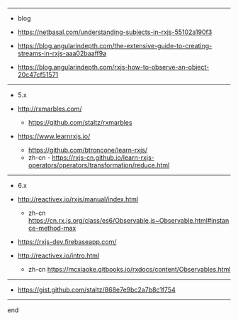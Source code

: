 
---

- blog

- https://netbasal.com/understanding-subjects-in-rxjs-55102a190f3
- https://blog.angularindepth.com/the-extensive-guide-to-creating-streams-in-rxjs-aaa02baaff9a
- https://blog.angularindepth.com/rxjs-how-to-observe-an-object-20c47cf51571

---

- 5.x

- http://rxmarbles.com/
  - https://github.com/staltz/rxmarbles

- https://www.learnrxjs.io/
  - https://github.com/btroncone/learn-rxjs/
  - zh-cn - https://rxjs-cn.github.io/learn-rxjs-operators/operators/transformation/reduce.html


---

- 6.x

- http://reactivex.io/rxjs/manual/index.html
  - zh-cn https://cn.rx.js.org/class/es6/Observable.js~Observable.html#instance-method-max

- https://rxjs-dev.firebaseapp.com/

- http://reactivex.io/intro.html
  - zh-cn https://mcxiaoke.gitbooks.io/rxdocs/content/Observables.html

---

- https://gist.github.com/staltz/868e7e9bc2a7b8c1f754

---

end
